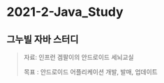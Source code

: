 # 2021-2-Java_Study

## 그누빌 자바 스터디

> 자료: 인프런 겜팔이의 안드로이드 세뇌교실
> 
> 목표 : 안드로이드 어플리케이션 개발, 발매, 업데이트





